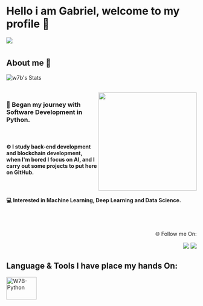 <!--Banner aqui -->

# Hello i am Gabriel, welcome to my profile 👋

[![](https://visitcount.itsvg.in/api?id=w7b&label=Profile%20Views&color=1&icon=2&pretty=false)](https://visitcount.itsvg.in)

#

## About me 🚀
![w7b's Stats](https://github-readme-stats.vercel.app/api?username=w7b&theme=react&show_icons=true&hide_border=true&count_private=true)

<br>

<img align="right" height="260rem" src="https://media.discordapp.net/attachments/1296449923017080873/1300906333624864808/Sticker_Telegram_Windows_95_PNG_-_Free_Download-removebg-preview.png?ex=67228aef&is=6721396f&hm=30209cbfa08faf393261c8625244a93905590328546c0ec49026f1e5cc636e16&=&format=webp&quality=lossless"/>

<h3>💫 Began my journey with Software Development in Python.</h3>
<br>
<h4>⚙️ I study back-end development and blockchain development, when I'm bored I focus on AI, and I carry out some projects to put here on GitHub.</h4>
<br>
<h4>💻 Interested in Machine Learning, Deep Learning and Data Science.</h4>


<br>
<br>

<div align="right">
  <p>🌐 Follow me On:</p>
  <a href="https://www.linkedin.com/in/gabrielchedid" alt="Linkedln"><img src="https://img.shields.io/badge/LinkedIn-0077B5?style=for-the-badge&logo=linkedin&logoColor=white"></a>
  <a href="mailto:pessoal.gabriel21@gmail.com" alt="Gmail"><img src="https://img.shields.io/badge/Gmail-D14836?style=for-the-badge&logo=gmail&logoColor=white"></a>
</div>


## Language & Tools I have place my hands On:

<img align="center" height="60" width="80" alt="W7B-Python" src="https://cdn.jsdelivr.net/gh/devicons/devicon@latest/icons/python/python-original.svg"/> 
